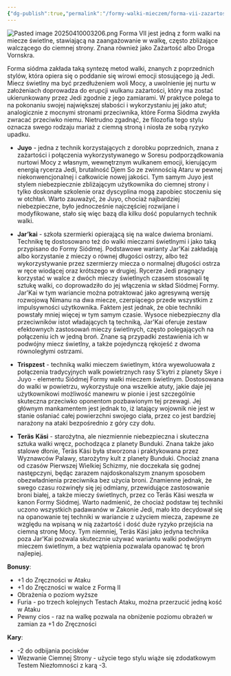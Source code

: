 ```yaml
---
{"dg-publish":true,"permalink":"/formy-walki-mieczem/forma-vii-zazartosc/","dgPassFrontmatter":true}
---
```


![Pasted image 20250410003206.png](/img/user/6%20Obrazy/Pasted%20image%2020250410003206.png)
Forma VII jest jedną z form walki na miecze świetlne, stawiającą na zaangażowanie w walkę, często zbliżające walczącego do ciemnej strony. Znana również jako Zażartość albo Droga Vornskra.

Forma siódma zakłada taką syntezę metod walki, znanych z poprzednich stylów, która opiera się o poddanie się wirowi emocji stosującego ją Jedi. Miecz świetlny ma być przedłużeniem woli Mocy, a uwolnienie jej nurtu w założeniach doprowadza do erupcji wulkanu zażartości, który ma zostać ukierunkowany przez Jedi zgodnie z jego zamiarami. W praktyce polega to na pokonaniu swojej największej słabości i wykorzystaniu jej jako atut; analogicznie z mocnymi stronami przeciwnika, które Forma Siódma zwykła zwracać przeciwko niemu. Nietrudno zgadnąć, że filozofia tego stylu oznacza swego rodzaju mariaż z ciemną stroną i niosła ze sobą ryzyko upadku.

- **Juyo** - jedna z technik korzystających z dorobku poprzednich, znana z zażartości i połączenia wykorzystywanego w Soresu podporządkowania nurtowi Mocy z własnym, wewnętrznym wulkanem emocji, kierującym energią rycerza Jedi, brutalność Djem So ze zwinnością Ataru w pewnej niekonwencjonalnej i całkowicie nowej jakości. Tym samym Juyo jest stylem niebezpiecznie zbliżającym użytkownika do ciemnej strony i tylko doskonałe szkolenie oraz dyscyplina mogą zapobiec stoczeniu się w otchłań. Warto zauważyć, że Juyo, chociaż najbardziej niebezpieczne, było jednocześnie najczęściej rozwijane i modyfikowane, stało się więc bazą dla kilku dość popularnych technik walki.

- **Jar’kai** - szkoła szermierki opierającą się na walce dwiema broniami. Technikę tę dostosowano też do walki mieczami świetlnymi i jako taką przypisano do Formy Siódmej. Podstawowe warianty Jar'Kai zakładają albo korzystanie z mieczy o równej długości ostrzy, albo też wykorzystywanie przez szermierzy miecza o normalnej długości ostrza w ręce wiodącej oraz krótszego w drugiej. Rycerze Jedi pragnący korzystać w walce z dwóch mieczy świetlnych czasem stosowali tę sztukę walki, co doprowadziło do jej włączenia w skład Siódmej Formy. Jar'Kai w tym wariancie można potraktować jako agresywną wersję rozwojową Nimanu na dwa miecze, czerpiącego przede wszystkim z impulsywności użytkownika. Faktem jest jednak, że obie techniki powstały mniej więcej w tym samym czasie. Wysoce niebezpieczny dla przeciwników istot władających tą techniką, Jar'Kai oferuje zestaw efektownych zastosowań mieczy świetlnych, często polegających na połączeniu ich w jedną broń. Znane są przypadki zestawienia ich w podwójny miecz świetlny, a także pojedynczą rękojeść z dwoma równoległymi ostrzami.

- **Trispzest** - techniką walki mieczem świetlnym, która wyewoluowała z połączenia tradycyjnych walk powietrznych rasy S'kytri z planety Skye i Juyo - elementu Siódmej Formy walki mieczem świetlnym. Dostosowana do walki w powietrzu, wykorzystuje ona wszelkie atuty, jakie daje jej użytkownikowi możliwość manewru w pionie i jest szczególnie skuteczna przeciwko oponentom pozbawionym tej przewagi. Jej głównym mankamentem jest jednak to, iż latający wojownik nie jest w stanie osłaniać całej powierzchni swojego ciała, przez co jest bardziej narażony na ataki bezpośrednio z góry czy dołu.

- **Teräs** **Käsi** - starożytna, ale niezmiennie niebezpieczna i skuteczna sztuka walki wręcz, pochodząca z planety Bunduki. Znana także jako stalowe dłonie, Teräs Käsi była stworzona i praktykowana przez Wyznawców Palawy, starożytny kult z planety Bunduki. Chociaż znana od czasów Pierwszej Wielkiej Schizmy, nie doczekała się godnej następczyni, będąc zarazem najdoskonalszym znanym sposobem obezwładnienia przeciwnika bez użycia broni. Znamienne jednak, że swego czasu rozwinęły się jej odmiany, przewidujące zastosowanie broni białej, a także mieczy świetlnych, przez co Teräs Käsi weszła w kanon Formy Siódmej. Warto nadmienić, że chociaż podstaw tej techniki uczono wszystkich padawanów w Zakonie Jedi, mało kto decydował się na opanowanie tej techniki w wariancie z użyciem miecza, zapewne ze względu na wpisaną w nią zażartość i dość duże ryzyko przejścia na ciemną stronę Mocy. Tym niemniej, Teräs Käsi jako jedyna technika poza Jar'Kai pozwala skutecznie używać wariantu walki podwójnym mieczem świetlnym, a bez wątpienia pozwalała opanować tę broń najlepiej.

**Bonusy**:
- +1 do Zręczności w Ataku
- +1 do Zręczności w walce z Formą II
- Obrażenia o poziom wyższe
- Furia - po trzech kolejnych Testach Ataku, można przerzucić jedną kość w Ataku
- Pewny cios - raz na walkę pozwala na obniżenie poziomu obrażeń w zamian za +1 do Zręczności

**Kary**:
- -2 do odbijania pocisków
- Wezwanie Ciemnej Strony - użycie tego stylu wiąże się zdodatkowym Testem Niezłomności z karą -3.